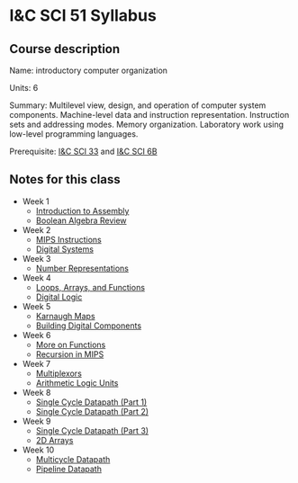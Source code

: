 # I&C SCI 51 Syllabus

## Course description

Name: introductory computer organization

Units: 6

Summary: Multilevel view, design, and operation of computer system components. Machine-level data and instruction representation. Instruction sets and addressing modes. Memory organization. Laboratory work using low-level programming languages.

Prerequisite: [I&C SCI 33](../../spring-2020/ics-33/syllabus.md) and [I&C SCI 6B](../../summer-2020/ics-6b/syllabus.md)

## Notes for this class

- Week 1
    - [Introduction to Assembly](./week1/intro-assembly.md)
    - [Boolean Algebra Review](./week1/boolean-algrebra-review.md)
- Week 2
    - [MIPS Instructions](./week2/mips-instructions.md)
    - [Digital Systems](./week2/digital-systems.md)
- Week 3
    - [Number Representations](./week3/number-representations.md)
- Week 4
    - [Loops, Arrays, and Functions](./week4/loops-arrays-functions.md)
    - [Digital Logic](./week4/digital-logic.md)
- Week 5
    - [Karnaugh Maps](week5/kmaps.md)
    - [Building Digital Components](./week5/building-components.md)
- Week 6
    - [More on Functions](./week6/more-on-functions.md)
    - [Recursion in MIPS](./week6/recursion-in-mips.md)
- Week 7
    - [Multiplexors](./week7/multiplexors.md)
    - [Arithmetic Logic Units](./week7/alus.md)
- Week 8
    - [Single Cycle Datapath (Part 1)](./week8/single-cycle-datapath-part-1.md)
    - [Single Cycle Datapath (Part 2)](./week8/single-cycle-datapath-part-2.md)
- Week 9
    - [Single Cycle Datapath (Part 3)](./week9/single-cycle-datapath-part-3.md)
    - [2D Arrays](./week9/2d-arrays.md)
- Week 10
    - [Multicycle Datapath](./week10/multicycle-datapath.md)
    - [Pipeline Datapath](./week10/pipeline-datapath.md)